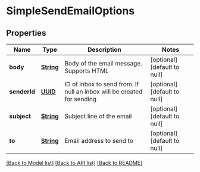 # SimpleSendEmailOptions
## Properties

Name | Type | Description | Notes
------------ | ------------- | ------------- | -------------
**body** | [**String**](string.md) | Body of the email message. Supports HTML | [optional] [default to null]
**senderId** | [**UUID**](UUID.md) | ID of inbox to send from. If null an inbox will be created for sending | [optional] [default to null]
**subject** | [**String**](string.md) | Subject line of the email | [optional] [default to null]
**to** | [**String**](string.md) | Email address to send to | [optional] [default to null]

[[Back to Model list]](../README.md#documentation-for-models) [[Back to API list]](../README.md#documentation-for-api-endpoints) [[Back to README]](../README.md)

